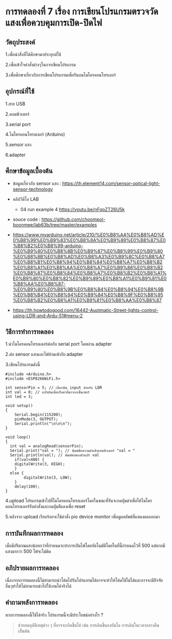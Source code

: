 # การทดลองที่ 7 เรื่อง การเขียนโปรแกรมตรวจวัดแสงเพื่อควบคุมการเปิด-ปิดไฟ

## วัตถุประสงค์
1.เพื่อนำสิ่งที่ได้ศึกษามาประยุกต์ใช้

2.เพื่อเข้าใจคำสั่งต่างๆในการเขียนโปรแกรม

3.เพื่อศึกษาเกี่ยวกับการเขียนโปรแกรมเพื่อรันบนไมโครคอนโทรเลอร์

## อุปกรณ์ที่ใช้
1.สาย USB

2.คอมพิวเตอร์

3.serial port

4.ไมโครคอนโทรลเลอร์ (Arduino)

5.sensor แสง

6.adapter

## ศึกษาข้อมูลเบื้องต้น

 * ข้อมูลเกี่ยวกับ sensor แสง : https://th.element14.com/sensor-optical-light-sensor-technology
 
 * คลิปวิดีโอ LAB 
    - 04 run example 4 https://youtu.be/nFqoZT26U5k

 * souce code : https://github.com/choompol-boonmee/lab63b/tree/master/examples

 * https://www.myarduino.net/article/210/%E0%B8%AA%E0%B8%AD%E0%B8%99%E0%B9%83%E0%B8%8A%E0%B9%89%E0%B8%87%E0%B8%B2%E0%B8%99-arduino-%E0%B9%80%E0%B8%8B%E0%B9%87%E0%B8%99%E0%B9%80%E0%B8%8B%E0%B8%AD%E0%B8%A3%E0%B9%8C%E0%B8%A7%E0%B8%B1%E0%B8%94%E0%B8%84%E0%B8%A7%E0%B8%B2%E0%B8%A1%E0%B8%AA%E0%B8%A7%E0%B9%88%E0%B8%B2%E0%B8%87%E0%B8%84%E0%B8%A7%E0%B8%B2%E0%B8%A1%E0%B9%80%E0%B8%82%E0%B9%89%E0%B8%A1%E0%B9%81%E0%B8%AA%E0%B8%87-%E0%B9%80%E0%B8%9B%E0%B8%B4%E0%B8%94%E0%B8%9B%E0%B8%B4%E0%B8%94%E0%B9%84%E0%B8%9F%E0%B8%95%E0%B8%B2%E0%B8%A1%E0%B9%81%E0%B8%AA%E0%B8%87

 * https://th.howtodogood.com/16442-Auotmatic-Street-lights-control-using-LDR-and-Ardu-51#menu-2

## วิธีการทำการทดลอง 

1.นำไมโครคอนโทรลเลอร์ต่อกับ serial port โดยผ่าน adapter

2.ต่อ sensor แสงและไฟบ้านเข้ากับ adapter 

3.เขียนโปรแกรมดังนี้

```
#include <Arduino.h>
#include <ESP8266WiFi.h>

int sensorPin = 5; // เลือกพิน input สำหรับ LDR
int val = 0; // แปรผันเพื่อเก็บค่าที่มาจากเซ็นเซอร์
int led = 3;

void setup()
{
	Serial.begin(115200);
	pinMode(3, OUTPUT);
	Serial.println("\n\n\n");
}

void loop()
{
  int val = analogRead(sensorPin);
  Serial.print("val = "); // พิมพ์ข้อความส่งเข้าคอมพิวเตอร์ "val = "
  Serial.println(val); // พิมพ์ค่าของตัวแปร val
	if(val<400) {
    digitalWrite(3, HIGH);
	}
  else {
		digitalWrite(3, LOW);
	}
	delay(100);
}
```

4.upload โปรแกรมเข้าไปที่ไมโครคอนโทรลเลอร์โดยในขณะที่รันจะกดปุ่มดำเพื่อให้ไมโครคอนโทรลเลอร์รับคำสั่งและกดปุ่มสีแดงเพื่อ reset

5.หลังจาก upload เรียบร้อยจะใช้คำสั่ง pio device monitor เพื่อดูผลลัพธ์ที่แสดงผลออกมา

## การบันทึกผลการทดลอง
เมื่อมีปริมาณแสงน้อยกว่าที่กำหนดจะทำการเปิดไฟโดยอัตโนมัติโดยในที่นี้กำหนดไว้ที่ 500 แต่หากมีแสงมากว่า 500 ไฟจะไม่ติด

## อภิปรายผลการทดลอง
เนื่องจากการทดลองนี้ไม่สามารถนำโค้ดไปรันโปรแกรมได้อาจจะทำให้โค้ดใช้ไม่ได้และอาจจะมีปัจจัยอื่นๆทำให้ไม่สามารถนำไปใช้งานได้จริงได้ 

## คำถามหลังการทดลอง
หากการทดลองนี้ใช้ได้จริง โปรแกรมนี้จะมีประโยชน์อย่างไร ?
  > ช่วยลดอุบัติเหตุต่าง ๆ ที่อาจจะเกิดขึ้นได้ เช่น การเดินขึ้นลงบันได การเดินในเวลากลางคืน เป็นต้น
  

